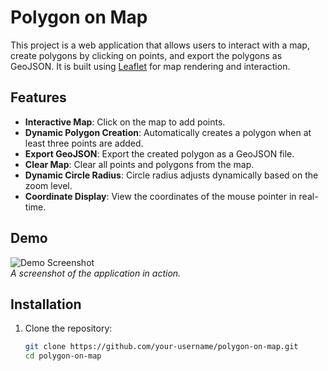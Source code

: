 # Polygon on Map

This project is a web application that allows users to interact with a map, create polygons by clicking on points, and export the polygons as GeoJSON. It is built using [Leaflet](https://leafletjs.com/) for map rendering and interaction.

## Features

- **Interactive Map**: Click on the map to add points.
- **Dynamic Polygon Creation**: Automatically creates a polygon when at least three points are added.
- **Export GeoJSON**: Export the created polygon as a GeoJSON file.
- **Clear Map**: Clear all points and polygons from the map.
- **Dynamic Circle Radius**: Circle radius adjusts dynamically based on the zoom level.
- **Coordinate Display**: View the coordinates of the mouse pointer in real-time.

## Demo

![Demo Screenshot](https://via.placeholder.com/800x400.png?text=Demo+Screenshot)  
_A screenshot of the application in action._

## Installation

1. Clone the repository:
   ```bash
   git clone https://github.com/your-username/polygon-on-map.git
   cd polygon-on-map